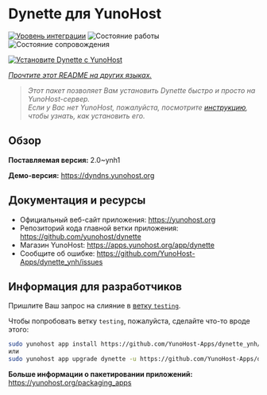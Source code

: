 <!--
Важно: этот README был автоматически сгенерирован <https://github.com/YunoHost/apps/tree/master/tools/readme_generator>
Он НЕ ДОЛЖЕН редактироваться вручную.
-->

# Dynette для YunoHost

[![Уровень интеграции](https://dash.yunohost.org/integration/dynette.svg)](https://ci-apps.yunohost.org/ci/apps/dynette/) ![Состояние работы](https://ci-apps.yunohost.org/ci/badges/dynette.status.svg) ![Состояние сопровождения](https://ci-apps.yunohost.org/ci/badges/dynette.maintain.svg)

[![Установите Dynette с YunoHost](https://install-app.yunohost.org/install-with-yunohost.svg)](https://install-app.yunohost.org/?app=dynette)

*[Прочтите этот README на других языках.](./ALL_README.md)*

> *Этот пакет позволяет Вам установить Dynette быстро и просто на YunoHost-сервер.*  
> *Если у Вас нет YunoHost, пожалуйста, посмотрите [инструкцию](https://yunohost.org/install), чтобы узнать, как установить его.*

## Обзор



**Поставляемая версия:** 2.0~ynh1

**Демо-версия:** <https://dyndns.yunohost.org>
## Документация и ресурсы

- Официальный веб-сайт приложения: <https://yunohost.org>
- Репозиторий кода главной ветки приложения: <https://github.com/yunohost/dynette>
- Магазин YunoHost: <https://apps.yunohost.org/app/dynette>
- Сообщите об ошибке: <https://github.com/YunoHost-Apps/dynette_ynh/issues>

## Информация для разработчиков

Пришлите Ваш запрос на слияние в [ветку `testing`](https://github.com/YunoHost-Apps/dynette_ynh/tree/testing).

Чтобы попробовать ветку `testing`, пожалуйста, сделайте что-то вроде этого:

```bash
sudo yunohost app install https://github.com/YunoHost-Apps/dynette_ynh/tree/testing --debug
или
sudo yunohost app upgrade dynette -u https://github.com/YunoHost-Apps/dynette_ynh/tree/testing --debug
```

**Больше информации о пакетировании приложений:** <https://yunohost.org/packaging_apps>
